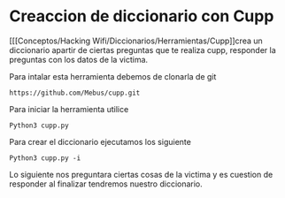 # Creaccion de diccionario con Cupp
[[[Conceptos/Hacking Wifi/Diccionarios/Herramientas/Cupp]]crea un diccionario apartir de ciertas preguntas que te realiza cupp, responder la preguntas con los datos de la victima.

Para intalar esta herramienta debemos de clonarla de git 

	https://github.com/Mebus/cupp.git

Para iniciar la herramienta utilice

	Python3 cupp.py

Para crear el diccionario ejecutamos los siguiente

	Python3 cupp.py -i

Lo siguiente nos preguntara ciertas cosas de la victima y es cuestion de responder al finalizar tendremos nuestro diccionario.

